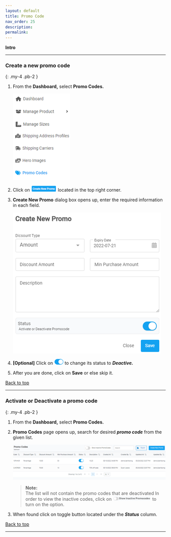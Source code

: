 ```yaml
---
layout: default
title: Promo Code
nav_order: 25
description:
permalink:
---
```


<b>Intro</b>

---

### Create a new promo code

{: .my-4 .pb-2 }

1. From the **Dashboard,** select **Promo Codes.**

   ![promo_dashboard](../../images/pcode/pcode_dsah.png)

2. Click on ![create_new_promo_button](../../images/buttons/ccpromo.png) located in the top right corner.
3. **Create New Promo** dialog box opens up, enter the required information in each field.

   ![create_new_promo](../../images/pcode/new_promo_code_dialog.png)

4. **[Optional]** Click on ![on_button](../../images/buttons/on.png) to change its status to **_Deactive._**
5. After you are done, click on **Save** or else skip it.

<a href="#top" id="back-to-top">Back to top</a>

---

### Activate or Deactivate a promo code

{: .my-4 .pb-2 }

1. From the **Dashboard,** select **Promo Codes.**
2. **Promo Codes** page opens up, search for desired **_promo code_** from the given list.

   ![promo_code_page](../../images/pcode/promocode_page.png)

   > **Note:** <br>
   > The list will not contain the promo codes that are deactivated In order to view the inactive codes, click on ![show_all_codes](../../images/buttons/pcode.png) to turn on the option.

3. When found click on toggle button located under the **_Status_** column.

<a href="#top" id="back-to-top">Back to top</a>

---
